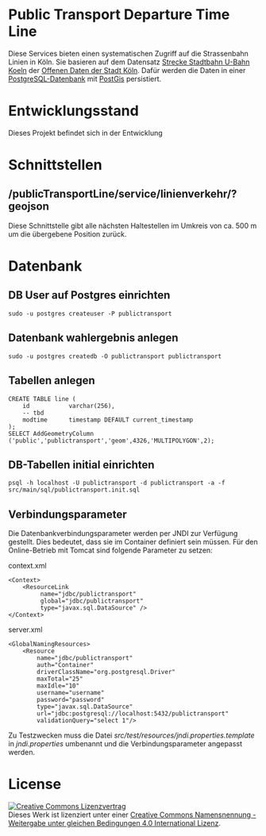 # Public Transport Departure Time Line

Diese Services bieten einen systematischen Zugriff auf die Strassenbahn Linien in Köln. Sie basieren auf dem Datensatz [Strecke Stadtbahn U-Bahn Koeln](https://www.offenedaten-koeln.de/dataset/strecke-stadtbahn-u-bahn-koeln) der [Offenen Daten der Stadt Köln](https://www.offenedaten-koeln.de/). Dafür werden die Daten in einer [PostgreSQL-Datenbank](https://www.postgresql.org/) mit [PostGis](http://www.postgis.net/) persistiert.


# Entwicklungsstand

Dieses Projekt befindet sich in der Entwicklung

# Schnittstellen

## /publicTransportLine/service/linienverkehr/<name>?geojson

Diese Schnittstelle gibt alle nächsten Haltestellen im Umkreis von ca. 500 m um die übergebene Position zurück.

# Datenbank

## DB User auf Postgres einrichten

    sudo -u postgres createuser -P publictransport
    
## Datenbank wahlergebnis anlegen

    sudo -u postgres createdb -O publictransport publictransport

## Tabellen anlegen

	CREATE TABLE line (
	    id           varchar(256),
		-- tbd
	    modtime      timestamp DEFAULT current_timestamp
	);
	SELECT AddGeometryColumn ('public','publictransport','geom',4326,'MULTIPOLYGON',2);
	
## DB-Tabellen initial einrichten

    psql -h localhost -U publictransport -d publictransport -a -f src/main/sql/publictransport.init.sql


## Verbindungsparameter

Die Datenbankverbindungsparameter werden per JNDI zur Verfügung gestellt. Dies bedeutet, dass sie im Container definiert sein müssen. Für den Online-Betrieb mit
Tomcat sind folgende Parameter zu setzen:

context.xml

    <Context>
        <ResourceLink 
             name="jdbc/publictransport" 
             global="jdbc/publictransport"
             type="javax.sql.DataSource" />
    </Context> 

server.xml

    <GlobalNamingResources>
        <Resource 
            name="jdbc/publictransport"
            auth="Container"
            driverClassName="org.postgresql.Driver"
            maxTotal="25" 
            maxIdle="10"
            username="username"
            password="password"
            type="javax.sql.DataSource"
            url="jdbc:postgresql://localhost:5432/publictransport"
            validationQuery="select 1"/>

Zu Testzwecken muss die Datei _src/test/resources/jndi.properties.template_ in _jndi.properties_ umbenannt und die Verbindungsparameter angepasst werden.

# License

<a rel="license" href="http://creativecommons.org/licenses/by-sa/4.0/"><img alt="Creative Commons Lizenzvertrag" style="border-width:0" src="https://i.creativecommons.org/l/by-sa/4.0/88x31.png" /></a><br />Dieses Werk ist lizenziert unter einer <a rel="license" href="http://creativecommons.org/licenses/by-sa/4.0/">Creative Commons Namensnennung - Weitergabe unter gleichen Bedingungen 4.0 International Lizenz</a>.